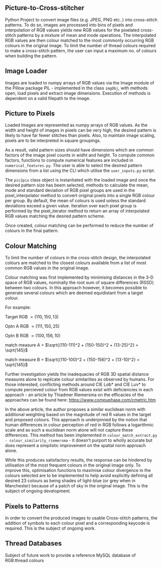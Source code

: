 ## Picture-to-Cross-stitcher
Python Project to convert image files (e.g. JPEG, PNG etc..) into cross-stitch patterns. To do so, images are processed into bins of pixels and interpolation of RGB values yields new RGB values for the pixelated cross-stitch patterns by a mixture of mean and mode operations. The interpolated RGB values are then colour matched to the most commonly occurring RGB colours in the original image. To limit the number of thread colours required to make a cross-stitch pattern, the user can input a maximum no. of colours when building the pattern.

## Image Loader
Images are loaded to numpy arrays of RGB values via the Image module of the Pillow package PIL - implemented in the class `imgObj`, with methods open, load pixels and extract image dimensions. Execution of methods is dependent on a valid filepath to the image. 
## Picture to Pixels
Loaded Images are represented as numpy arrays of RGB values. As the width and height of images in pixels can be very high, the desired pattern is likely to have far fewer stitches than pixels. Also, to maintain image scaling, pixels are to be interpreted in square groupings. 

As a result, valid pattern sizes should have dimensions which are common factors of the image pixel counts in widht and height. To compute common factors, functions to compute numerical features are included in `numerical_features.py`. The user is able to select the desired pattern dimensions from a list using the CLI which utilise the `user_inputs.py` script.

The `pic2pix` class object is instantiated with the loaded image and once the desired pattern size has beem selected, methods to calculate the mean, mode and standard deviation of RGB pixel groups are used in the pixel_interpolator method to convert original pixels into a single RGB colour per group. By default, the mean of colours is used unless the standard deviations exceed a given value. Iteration over each pixel group is performed by the pixel_iterator method to return an array of interpolated RGB values matching the desired pattern scheme.  

Once created, colour matching can be performed to reduce the number of colours in the final pattern. 
## Colour Matching
To limit the number of colours in the cross-stitch design, the interpolated colours are matched to the closest colours available from a list of most common RGB values in the original image.

Colour matching was first implemented by minimising distances in the 3-D space of RGB values, nominally the root sum of square differences (RSSD) between two colours. In this approach however, it becomes possible to generate several colours which are deemed equidistant from a target colour. 

For example:

Target RGB $= (110,150,13)$

Optn A RGB $= (111,150,25)$

Optn B RGB $= (100,156,10)$

match measure A = $\sqrt{(110-111)^2 + (150-150)^2 + (13-25)^2} = \sqrt{145}$

match measure B = $\sqrt{(110-100)^2 + (150-156)^2 + (13-10)^2} = \sqrt{145}$


Further investigation yields the inadequacies of RGB 3D spatial distance measures alone to replicate colour similarities as observed by humans. For those interested, conflicting methods around CIE L*a*b* and CIE L*u*v* to compute percieved colour from RGB values exist with deficiencies in each approach - an article by Thiadmer Riemersma on the efficacies of the approaches can be found here: https://www.compuphase.com/cmetric.htm 

In the above article, the author proposes a similar euclidean norm with additional weighting based on the magnitude of red R values in the target and proposed colours. This approach is underpinned by the notion that human differences in colour perception of red in RGB follows a logarithmic scale and as such a euclidean norm alone will not capture these differences. This method has been implemented in `colour_match_extract.py - colour_similarity_riemersma` - it doesn't purport to wholly accurate but does represent a simplistic improvement on the spatial norm approach alone.

While this produces satisfactory results, the response can be hindered by utilisation of the most frequent colours in the original image only. To improve this, optimisation functions to maximise colour divergence in the colours selected are to be implemented to help avoid explicitly defining all desired 23 colours as being shades of light-blue (or grey when in Manchester) because of a patch of sky in the original image. This is the subject of ongoing development.

## Pixels to Patterns
In order to convert the produced images to usable Cross-stitch patterns, the addition of symbols to each colour pixel and a corresponding keycode is required. This is the subject of ongoing work. 
## Thread Databases
Subject of future work to provide a reference MySQL database of RGB:thread colours
